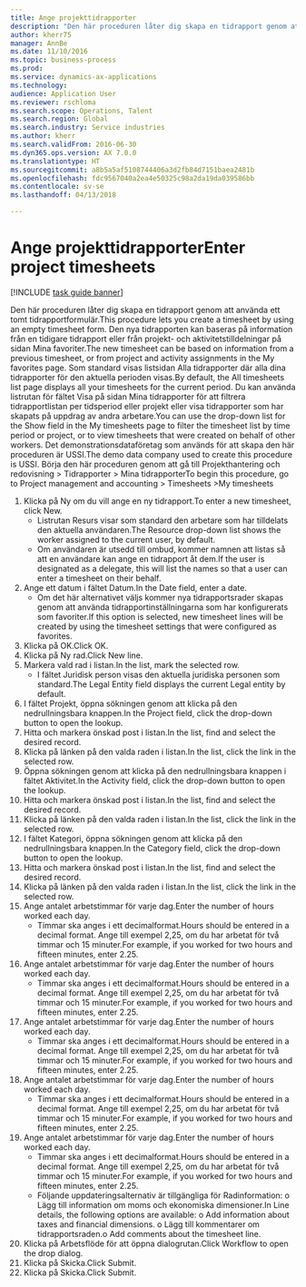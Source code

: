 ```yaml
--- 
title: Ange projekttidrapporter
description: "Den här proceduren låter dig skapa en tidrapport genom att använda ett tomt tidrapportformulär."
author: kherr75
manager: AnnBe
ms.date: 11/10/2016
ms.topic: business-process
ms.prod: 
ms.service: dynamics-ax-applications
ms.technology: 
audience: Application User
ms.reviewer: rschloma
ms.search.scope: Operations, Talent
ms.search.region: Global
ms.search.industry: Service industries
ms.author: kherr
ms.search.validFrom: 2016-06-30
ms.dyn365.ops.version: AX 7.0.0
ms.translationtype: HT
ms.sourcegitcommit: a8b5a5af5108744406a3d2fb84d7151baea2481b
ms.openlocfilehash: fdc9567040a2ea4e50325c98a2da19da039586bb
ms.contentlocale: sv-se
ms.lasthandoff: 04/13/2018

---
```

# <a name="enter-project-timesheets"></a><span data-ttu-id="3a52f-103">Ange projekttidrapporter</span><span class="sxs-lookup"><span data-stu-id="3a52f-103">Enter project timesheets</span></span>

[!INCLUDE [task guide banner](../../includes/task-guide-banner.md)]

<span data-ttu-id="3a52f-104">Den här proceduren låter dig skapa en tidrapport genom att använda ett tomt tidrapportformulär.</span><span class="sxs-lookup"><span data-stu-id="3a52f-104">This procedure lets you create a timesheet by using an empty timesheet form.</span></span> <span data-ttu-id="3a52f-105">Den nya tidrapporten kan baseras på information från en tidigare tidrapport eller från projekt- och aktivitetstilldelningar på sidan Mina favoriter.</span><span class="sxs-lookup"><span data-stu-id="3a52f-105">The new timesheet can be based on information from a previous timesheet, or from project and activity assignments in the My favorites page.</span></span> <span data-ttu-id="3a52f-106">Som standard visas listsidan Alla tidrapporter där alla dina tidrapporter för den aktuella perioden visas.</span><span class="sxs-lookup"><span data-stu-id="3a52f-106">By default, the All timesheets list page displays all your timesheets for the current period.</span></span> <span data-ttu-id="3a52f-107">Du kan använda listrutan för fältet Visa på sidan Mina tidrapporter för att filtrera tidrapportlistan per tidsperiod eller projekt eller visa tidrapporter som har skapats på uppdrag av andra arbetare.</span><span class="sxs-lookup"><span data-stu-id="3a52f-107">You can use the drop-down list for the Show field in the My timesheets page to filter the timesheet list by time period or project, or to view timesheets that were created on behalf of other workers.</span></span> <span data-ttu-id="3a52f-108">Det demonstrationsdataföretag som används för att skapa den här proceduren är USSI.</span><span class="sxs-lookup"><span data-stu-id="3a52f-108">The demo data company used to create this procedure is USSI.</span></span> <span data-ttu-id="3a52f-109">Börja den här proceduren genom att gå till Projekthantering och redovisning > Tidrapporter > Mina tidrapporter</span><span class="sxs-lookup"><span data-stu-id="3a52f-109">To begin this procedure, go to Project management and accounting > Timesheets >My timesheets</span></span>

1. <span data-ttu-id="3a52f-110">Klicka på Ny om du vill ange en ny tidrapport.</span><span class="sxs-lookup"><span data-stu-id="3a52f-110">To enter a new timesheet, click New.</span></span>
    * <span data-ttu-id="3a52f-111">Listrutan Resurs visar som standard den arbetare som har tilldelats den aktuella användaren.</span><span class="sxs-lookup"><span data-stu-id="3a52f-111">The Resource drop-down list shows the worker assigned to the current user, by default.</span></span>  
    * <span data-ttu-id="3a52f-112">Om användaren är utsedd till ombud, kommer namnen att listas så att en användare kan ange en tidrapport åt dem.</span><span class="sxs-lookup"><span data-stu-id="3a52f-112">If the user is designated as a delegate, this will list the names so that a user can enter a timesheet on their behalf.</span></span>  
2. <span data-ttu-id="3a52f-113">Ange ett datum i fältet Datum.</span><span class="sxs-lookup"><span data-stu-id="3a52f-113">In the Date field, enter a date.</span></span>
    * <span data-ttu-id="3a52f-114">Om det här alternativet väljs kommer nya tidrapportsrader skapas genom att använda tidrapportinställningarna som har konfigurerats som favoriter.</span><span class="sxs-lookup"><span data-stu-id="3a52f-114">If this option is selected, new timesheet lines will be created by using the timesheet settings that were configured as favorites.</span></span>  
3. <span data-ttu-id="3a52f-115">Klicka på OK.</span><span class="sxs-lookup"><span data-stu-id="3a52f-115">Click OK.</span></span>
4. <span data-ttu-id="3a52f-116">Klicka på Ny rad.</span><span class="sxs-lookup"><span data-stu-id="3a52f-116">Click New line.</span></span>
5. <span data-ttu-id="3a52f-117">Markera vald rad i listan.</span><span class="sxs-lookup"><span data-stu-id="3a52f-117">In the list, mark the selected row.</span></span>
    * <span data-ttu-id="3a52f-118">I fältet Juridisk person visas den aktuella juridiska personen som standard.</span><span class="sxs-lookup"><span data-stu-id="3a52f-118">The Legal Entity field displays the current Legal entity by default.</span></span>   
6. <span data-ttu-id="3a52f-119">I fältet Projekt, öppna sökningen genom att klicka på den nedrullningsbara knappen.</span><span class="sxs-lookup"><span data-stu-id="3a52f-119">In the Project field, click the drop-down button to open the lookup.</span></span>
7. <span data-ttu-id="3a52f-120">Hitta och markera önskad post i listan.</span><span class="sxs-lookup"><span data-stu-id="3a52f-120">In the list, find and select the desired record.</span></span>
8. <span data-ttu-id="3a52f-121">Klicka på länken på den valda raden i listan.</span><span class="sxs-lookup"><span data-stu-id="3a52f-121">In the list, click the link in the selected row.</span></span>
9. <span data-ttu-id="3a52f-122">Öppna sökningen genom att klicka på den nedrullningsbara knappen i fältet Aktivitet.</span><span class="sxs-lookup"><span data-stu-id="3a52f-122">In the Activity field, click the drop-down button to open the lookup.</span></span>
10. <span data-ttu-id="3a52f-123">Hitta och markera önskad post i listan.</span><span class="sxs-lookup"><span data-stu-id="3a52f-123">In the list, find and select the desired record.</span></span>
11. <span data-ttu-id="3a52f-124">Klicka på länken på den valda raden i listan.</span><span class="sxs-lookup"><span data-stu-id="3a52f-124">In the list, click the link in the selected row.</span></span>
12. <span data-ttu-id="3a52f-125">I fältet Kategori, öppna sökningen genom att klicka på den nedrullningsbara knappen.</span><span class="sxs-lookup"><span data-stu-id="3a52f-125">In the Category field, click the drop-down button to open the lookup.</span></span>
13. <span data-ttu-id="3a52f-126">Hitta och markera önskad post i listan.</span><span class="sxs-lookup"><span data-stu-id="3a52f-126">In the list, find and select the desired record.</span></span>
14. <span data-ttu-id="3a52f-127">Klicka på länken på den valda raden i listan.</span><span class="sxs-lookup"><span data-stu-id="3a52f-127">In the list, click the link in the selected row.</span></span>
15. <span data-ttu-id="3a52f-128">Ange antalet arbetstimmar för varje dag.</span><span class="sxs-lookup"><span data-stu-id="3a52f-128">Enter the number of hours worked each day.</span></span>
    * <span data-ttu-id="3a52f-129">Timmar ska anges i ett decimalformat.</span><span class="sxs-lookup"><span data-stu-id="3a52f-129">Hours should be entered in a decimal format.</span></span>  <span data-ttu-id="3a52f-130">Ange till exempel 2,25, om du har arbetat för två timmar och 15 minuter.</span><span class="sxs-lookup"><span data-stu-id="3a52f-130">For example, if you worked for two hours and fifteen minutes, enter 2.25.</span></span>   
16. <span data-ttu-id="3a52f-131">Ange antalet arbetstimmar för varje dag.</span><span class="sxs-lookup"><span data-stu-id="3a52f-131">Enter the number of hours worked each day.</span></span>
    * <span data-ttu-id="3a52f-132">Timmar ska anges i ett decimalformat.</span><span class="sxs-lookup"><span data-stu-id="3a52f-132">Hours should be entered in a decimal format.</span></span>  <span data-ttu-id="3a52f-133">Ange till exempel 2,25, om du har arbetat för två timmar och 15 minuter.</span><span class="sxs-lookup"><span data-stu-id="3a52f-133">For example, if you worked for two hours and fifteen minutes, enter 2.25.</span></span>   
17. <span data-ttu-id="3a52f-134">Ange antalet arbetstimmar för varje dag.</span><span class="sxs-lookup"><span data-stu-id="3a52f-134">Enter the number of hours worked each day.</span></span>
    * <span data-ttu-id="3a52f-135">Timmar ska anges i ett decimalformat.</span><span class="sxs-lookup"><span data-stu-id="3a52f-135">Hours should be entered in a decimal format.</span></span>  <span data-ttu-id="3a52f-136">Ange till exempel 2,25, om du har arbetat för två timmar och 15 minuter.</span><span class="sxs-lookup"><span data-stu-id="3a52f-136">For example, if you worked for two hours and fifteen minutes, enter 2.25.</span></span>   
18. <span data-ttu-id="3a52f-137">Ange antalet arbetstimmar för varje dag.</span><span class="sxs-lookup"><span data-stu-id="3a52f-137">Enter the number of hours worked each day.</span></span>
    * <span data-ttu-id="3a52f-138">Timmar ska anges i ett decimalformat.</span><span class="sxs-lookup"><span data-stu-id="3a52f-138">Hours should be entered in a decimal format.</span></span>  <span data-ttu-id="3a52f-139">Ange till exempel 2,25, om du har arbetat för två timmar och 15 minuter.</span><span class="sxs-lookup"><span data-stu-id="3a52f-139">For example, if you worked for two hours and fifteen minutes, enter 2.25.</span></span>   
19. <span data-ttu-id="3a52f-140">Ange antalet arbetstimmar för varje dag.</span><span class="sxs-lookup"><span data-stu-id="3a52f-140">Enter the number of hours worked each day.</span></span>
    * <span data-ttu-id="3a52f-141">Timmar ska anges i ett decimalformat.</span><span class="sxs-lookup"><span data-stu-id="3a52f-141">Hours should be entered in a decimal format.</span></span>  <span data-ttu-id="3a52f-142">Ange till exempel 2,25, om du har arbetat för två timmar och 15 minuter.</span><span class="sxs-lookup"><span data-stu-id="3a52f-142">For example, if you worked for two hours and fifteen minutes, enter 2.25.</span></span>   
    * <span data-ttu-id="3a52f-143">Följande uppdateringsalternativ är tillgängliga för Radinformation:  o Lägg till information om moms och ekonomiska dimensioner.</span><span class="sxs-lookup"><span data-stu-id="3a52f-143">In Line details, the following options are available:  o  Add information about taxes and financial dimensions.</span></span>  <span data-ttu-id="3a52f-144">o    Lägg till kommentarer om tidrapportsraden.</span><span class="sxs-lookup"><span data-stu-id="3a52f-144">o    Add comments about the timesheet line.</span></span>  
20. <span data-ttu-id="3a52f-145">Klicka på Arbetsflöde för att öppna dialogrutan.</span><span class="sxs-lookup"><span data-stu-id="3a52f-145">Click Workflow to open the drop dialog.</span></span>
21. <span data-ttu-id="3a52f-146">Klicka på Skicka.</span><span class="sxs-lookup"><span data-stu-id="3a52f-146">Click Submit.</span></span>
22. <span data-ttu-id="3a52f-147">Klicka på Skicka.</span><span class="sxs-lookup"><span data-stu-id="3a52f-147">Click Submit.</span></span>


